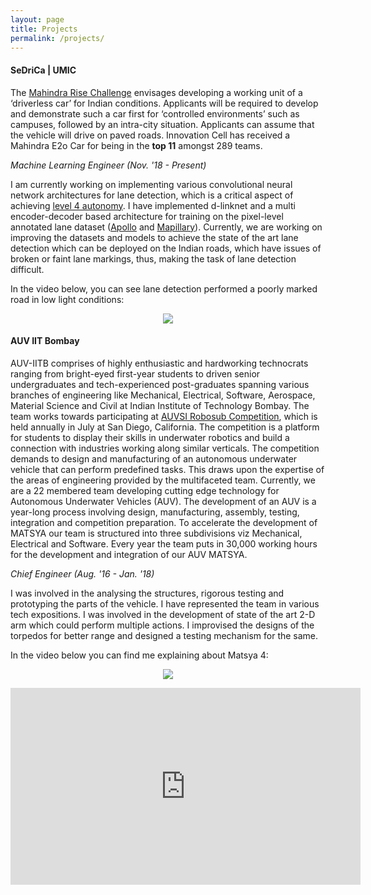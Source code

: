 ```yaml
---
layout: page
title: Projects
permalink: /projects/
---
```


#### **SeDriCa | UMIC**

The [Mahindra Rise Challenge](http://www.sparktherise.com/) envisages developing a working unit of a ‘driverless car’ for Indian conditions. Applicants will be required to develop and demonstrate such a car first for ‘controlled environments’ such as campuses, followed by an intra-city situation. Applicants can assume that the vehicle will drive on paved roads. 
Innovation Cell has received a Mahindra E2o Car for being in the **top 11** amongst 289 teams. 

_Machine Learning Engineer (Nov. '18 - Present)_

I am currently working on implementing various convolutional neural network architectures for lane detection, which is a critical aspect of achieving [level 4 autonomy](https://www.techrepublic.com/article/autonomous-driving-levels-0-to-5-understanding-the-differences/). I have implemented d-linknet and a multi encoder-decoder based architecture for training on the pixel-level annotated lane dataset ([Apollo](http://data.apollo.auto/?locale=en-us&lang=en) and [Mapillary](https://www.mapillary.com/dataset/vistas?pKey=1GyeWFxH_NPIQwgl0onILw)). Currently, we are working on improving the datasets and models to achieve the state of the art lane detection which can be deployed on the Indian roads, which have issues of broken or faint lane markings, thus, making the task of lane detection difficult. 

In the video below, you can see lane detection performed a poorly marked road in low light conditions:

<p align ="center">
<a href="http://www.youtube.com/watch?feature=player_embedded&v=3BNxfnMDV74
" target="_blank"><img src="https://vipulramtekkar.github.io/assets/image_segmentation.png"/></a>
</p>

#### **AUV IIT Bombay**

AUV-IITB comprises of highly enthusiastic and hardworking technocrats ranging from bright-eyed first-year students to driven senior undergraduates and tech-experienced post-graduates spanning various branches of engineering like Mechanical, Electrical, Software, Aerospace, Material Science and Civil at Indian Institute of Technology Bombay. The team works towards participating at [AUVSI Robosub Competition](https://www.robonation.org/competition/robosub), which is held annually in July at San Diego, California. The competition is a platform for students to display their skills in underwater robotics and build a connection with industries working along similar verticals. The competition demands to design and manufacturing of an autonomous underwater vehicle that can perform predefined tasks. This draws upon the expertise of the areas of engineering provided by the multifaceted team. Currently, we are a 22 membered team developing cutting edge technology for Autonomous Underwater Vehicles (AUV). The development of an AUV is a year-long process involving design, manufacturing, assembly, testing, integration and competition preparation. To accelerate the development of MATSYA our team is structured into three subdivisions viz Mechanical, Electrical and Software. Every year the team puts in 30,000 working hours for the development and integration of our AUV MATSYA. 

_Chief Engineer (Aug. '16 - Jan. '18)_

I was involved in the analysing the structures, rigorous testing and prototyping the parts of the vehicle. I have represented the team in various tech expositions. I was involved in the development of state of the art 2-D arm which could perform multiple actions. I improvised the designs of the torpedos for better range and designed a testing mechanism for the same. 

In the video below you can find me explaining about Matsya 4:

<p align ="center">
<a href="http://www.youtube.com/watch?feature=player_embedded&v=njcUPe0PbCE&feature=youtu.be&t=242
" target="_blank"><img src="https://vipulramtekkar.github.io/assets/auvmatsya4.png"/></a>
</p>

<iframe src="https://www.facebook.com/plugins/video.php?href=https%3A%2F%2Fwww.facebook.com%2FAUVIITB%2Fvideos%2F1402910196458354%2F&show_text=0&width=560" width="560" height="315" style="border:none;overflow:hidden" scrolling="no" frameborder="0" allowTransparency="true" allowFullScreen="true"></iframe>
